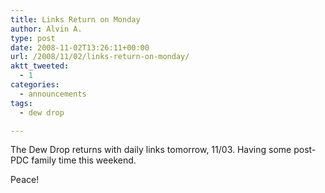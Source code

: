 ```yaml
---
title: Links Return on Monday
author: Alvin A.
type: post
date: 2008-11-02T13:26:11+00:00
url: /2008/11/02/links-return-on-monday/
aktt_tweeted:
  - 1
categories:
  - announcements
tags:
  - dew drop

---
```

The Dew Drop returns with daily links tomorrow, 11/03. Having some post-PDC family time this weekend.

Peace!
